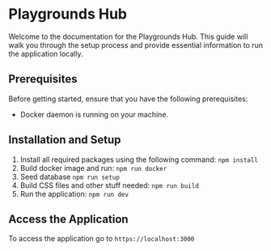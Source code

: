 # Playgrounds Hub

Welcome to the documentation for the Playgrounds Hub. This guide will walk you through the setup process and provide essential information to run the application locally.

## Prerequisites
Before getting started, ensure that you have the following prerequisites:

- Docker daemon is running on your machine.

## Installation and Setup
1. Install all required packages using the following command:
   `npm install`
2. Build docker image and run:
   `npm run docker`
3. Seed database
   `npm run setup`
4. Build CSS files and other stuff needed:
  `npm run build`
5. Run the application:
  `npm run dev`

## Access the Application
To access the application go to `https://localhost:3000`
